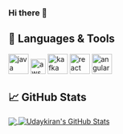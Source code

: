 ### Hi there 👋

<!--
**Udaykiranreddy0608/Udaykiranreddy0608** is a ✨ _special_ ✨ repository because its `README.md` (this file) appears on your GitHub profile.

Here are some ideas to get you started:

- 🔭 I’m currently working on ...
- 🌱 I’m currently learning ...
- 👯 I’m looking to collaborate on ...
- 🤔 I’m looking for help with ...
- 💬 Ask me about ...
- 📫 How to reach me: ...
- 😄 Pronouns: ...
- ⚡ Fun fact: ...
-->



## 🔧 Languages & Tools
<p align='left'>
  <img src="https://en.wikipedia.org/wiki/File:Java_programming_language_logo.svg" alt="java" width="40" height="40">
  <img src='https://en.wikipedia.org/wiki/File:Amazon_Web_Services_Logo.svg' height='30' width='auto' alt="aws">
  <img src='https://en.wikipedia.org/wiki/File:Apache_kafka.svg' alt="kafka" width="40" height="40">
   <img src="https://upload.wikimedia.org/wikipedia/commons/thumb/a/a7/React-icon.svg/1280px-React-icon.svg.png" alt="react" width="auto" height="40"/>
   <img src="https://angular.io/assets/images/logos/angular/angular.svg" alt="angular" width="40" height="40"/>
</p>


## &#x1f4c8; GitHub Stats
<a href="https://github.com/AashimaAhuja/Udaykiranreddy0608">
  <img align="center" src="https://github-readme-stats.vercel.app/api/top-langs/?username=Udaykiranreddy0608&title_color=ffffff&text_color=c9cacc&icon_color=2bbc8a&bg_color=1d1f21&langs_count=3" />
</a>
<a href="https://github.com/AashimaAhuja/Udaykiranreddy0608">
  <img align="center" src="https://github-readme-stats.vercel.app/api?username=Udaykiranreddy0608&show_icons=true&line_height=27&count_private=true&title_color=ffffff&text_color=c9cacc&icon_color=2bbc8a&bg_color=1d1f21" alt="Udaykiran's GitHub Stats" />
</a>
